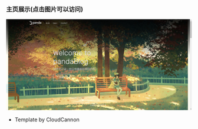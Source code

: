 
### 主页展示(点击图片可以访问)

[![screenshot](images/_screenshot.jpg)](http://pandacase.github.io)


* Template by CloudCannon
